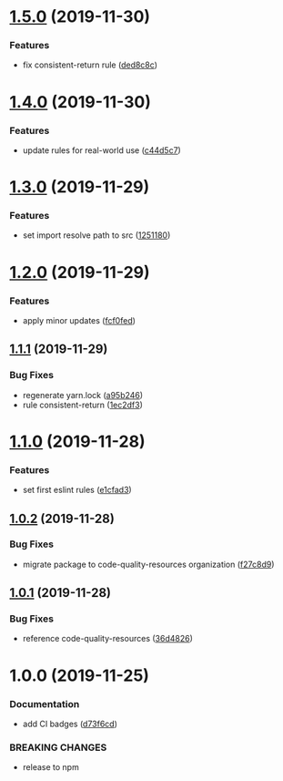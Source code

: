 # [1.5.0](https://github.com/code-quality-resources/eslint-config-base/compare/v1.4.0...v1.5.0) (2019-11-30)


### Features

* fix consistent-return rule ([ded8c8c](https://github.com/code-quality-resources/eslint-config-base/commit/ded8c8c5095721f2c18ca37d23a73076d870efa0))

# [1.4.0](https://github.com/code-quality-resources/eslint-config-base/compare/v1.3.0...v1.4.0) (2019-11-30)


### Features

* update rules for real-world use ([c44d5c7](https://github.com/code-quality-resources/eslint-config-base/commit/c44d5c7a79bd0762a86cce45f312ceab7ad1b3cd))

# [1.3.0](https://github.com/code-quality-resources/eslint-config-base/compare/v1.2.0...v1.3.0) (2019-11-29)


### Features

* set import resolve path to src ([1251180](https://github.com/code-quality-resources/eslint-config-base/commit/125118039595f148aa55e3621619fb36e7358f5d))

# [1.2.0](https://github.com/code-quality-resources/eslint-config-base/compare/v1.1.1...v1.2.0) (2019-11-29)


### Features

* apply minor updates ([fcf0fed](https://github.com/code-quality-resources/eslint-config-base/commit/fcf0fed962aa7f24853cb4f72dc45368416cc0aa))

## [1.1.1](https://github.com/code-quality-resources/eslint-config-base/compare/v1.1.0...v1.1.1) (2019-11-29)


### Bug Fixes

* regenerate yarn.lock ([a95b246](https://github.com/code-quality-resources/eslint-config-base/commit/a95b2463195594004d2ccd350b23dc97375171af))
* rule consistent-return ([1ec2df3](https://github.com/code-quality-resources/eslint-config-base/commit/1ec2df3a0bdec1ba37645e0503535f7db1655689))

# [1.1.0](https://github.com/code-quality-resources/eslint-config-base/compare/v1.0.2...v1.1.0) (2019-11-28)


### Features

* set first eslint rules ([e1cfad3](https://github.com/code-quality-resources/eslint-config-base/commit/e1cfad319e8e7277c2b28f982a1ae8c1b8a9043b))

## [1.0.2](https://github.com/code-quality-resources/eslint-config-base/compare/v1.0.1...v1.0.2) (2019-11-28)


### Bug Fixes

* migrate package to code-quality-resources organization ([f27c8d9](https://github.com/code-quality-resources/eslint-config-base/commit/f27c8d941d613d1109271d8bb19be5f6aa3f930f))

## [1.0.1](https://github.com/code-quality-resources/code-quality-eslint-config-base/compare/v1.0.0...v1.0.1) (2019-11-28)


### Bug Fixes

* reference code-quality-resources ([36d4826](https://github.com/code-quality-resources/code-quality-eslint-config-base/commit/36d48269a6ccefedf3446b502110dace06616464))

# 1.0.0 (2019-11-25)


### Documentation

* add CI badges ([d73f6cd](https://github.com/developer239/code-quality-eslint-config-base/commit/d73f6cda8dd0f39340e3cb840ac0b3d15e796111))


### BREAKING CHANGES

* release to npm
